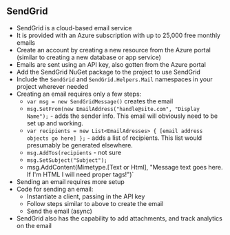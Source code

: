 ## SendGrid

- SendGrid is a cloud-based email service
- It is provided with an Azure subscription with up to 25,000 free monthly emails
- Create an account by creating a new resource from the Azure portal (similar to creating a new database or app service)
- Emails are sent using an API key, also gotten from the Azure portal
- Add the SendGrid NuGet package to the project to use SendGrid
- Include the `SendGrid` and `SendGrid.Helpers.Mail` namespaces in your project wherever needed
- Creating an email requires only a few steps:
  - `var msg = new SendGridMessage()` creates the email
  - `msg.SetFrom(new EmailAddress("handle@site.com", "Display Name");` - adds the sender info. This email will obviously need to be set up and working.
  - `var recipients = new List<EmailAdresses> { [email address objects go here] };` - adds a list of recipients. This list would presumably be generated elsewhere.
  - `msg.AddTos(recipients` - not sure
  - `msg.SetSubject("Subject");`
  - msg.AddContent(Mimetype.[Text or Html], "Message text goes here. If I'm HTML I will need proper tags!")`
- Sending an email requires more setup
- Code for sending an email:
  - Instantiate a client, passing in the API key
  - Follow steps similar to above to create the email
  - Send the email (async)
- SendGrid also has the capability to add attachments, and track analytics on the email
